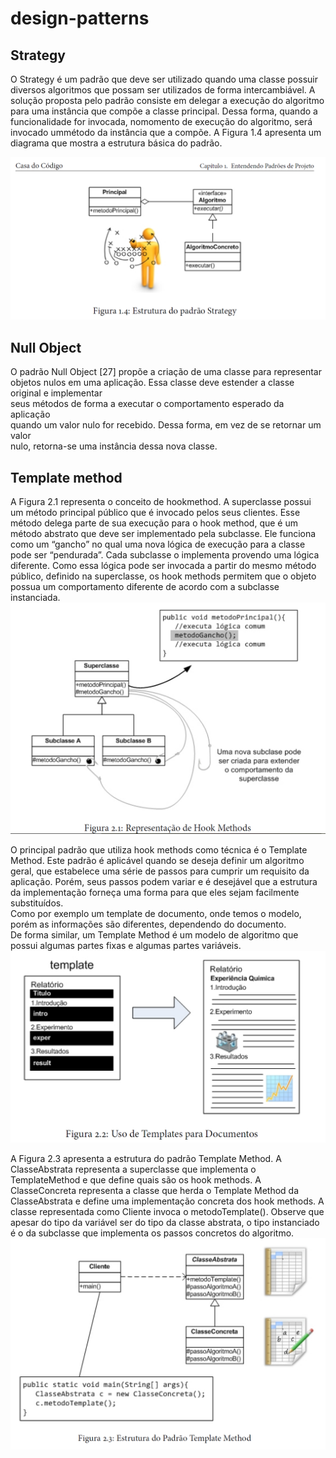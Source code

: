 # design-patterns

## Strategy  
O Strategy é um padrão que deve ser utilizado quando uma classe possuir
diversos algoritmos que possam ser utilizados de forma intercambiável. A solução
proposta pelo padrão consiste em delegar a execução do algoritmo para uma instância
que compõe a classe principal. Dessa forma, quando a funcionalidade for
invocada, nomomento de execução do algoritmo, será invocado ummétodo da instância
que a compõe. A Figura 1.4 apresenta um diagrama que mostra a estrutura
básica do padrão.

![](/img/Strategy.png)  


## Null Object  
O padrão Null Object [27] propõe a criação de uma classe para representar  
objetos nulos em uma aplicação. Essa classe deve estender a classe original e implementar  
seus métodos de forma a executar o comportamento esperado da aplicação  
quando um valor nulo for recebido. Dessa forma, em vez de se retornar um valor  
nulo, retorna-se uma instância dessa nova classe.  


## Template method  
A Figura 2.1 representa o conceito de hookmethod. A superclasse possui um método
principal público que é invocado pelos seus clientes. Esse método delega parte
de sua execução para o hook method, que é um método abstrato que deve ser implementado
pela subclasse. Ele funciona como um “gancho” no qual uma nova lógica
de execução para a classe pode ser “pendurada”. Cada subclasse o implementa provendo
uma lógica diferente. Como essa lógica pode ser invocada a partir do mesmo
método público, definido na superclasse, os hook methods permitem que o objeto
possua um comportamento diferente de acordo com a subclasse instanciada.  
![](/img/hookmethods.png)  

O principal padrão que utiliza hook methods como técnica é o Template
Method. Este padrão é aplicável quando se deseja definir um algoritmo geral, que
estabelece uma série de passos para cumprir um requisito da aplicação. Porém, seus
passos podem variar e é desejável que a estrutura da implementação forneça uma
forma para que eles sejam facilmente substituídos.  
Como por exemplo um template de documento, onde temos o modelo, porém as informações são diferentes, dependendo do documento.  
De forma similar, um Template Method é um modelo de algoritmo que possui
algumas partes fixas e algumas partes variáveis.  
![](/img/TemplateMethodDocumento.png)  

A Figura 2.3 apresenta a estrutura do padrão Template Method. A
ClasseAbstrata representa a superclasse que implementa o TemplateMethod
e que define quais são os hook methods. A ClasseConcreta representa a classe
que herda o Template Method da ClasseAbstrata e define uma implementação
concreta dos hook methods. A classe representada como Cliente invoca o
metodoTemplate(). Observe que apesar do tipo da variável ser do tipo da classe
abstrata, o tipo instanciado é o da subclasse que implementa os passos concretos do
algoritmo.
![](/img/TemplateMethodExample.png)  

